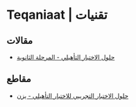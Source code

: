 # Teqaniaat | تقنيات

## مقالات
- [حلول الاختبار التأهيلي - المرحلة الثانوية](/athka/24_1_senior.md)

## مقاطع
- [حلول الاختبار التجريبي للاختبار التأهيلي - يزن](https://youtu.be/TblR9Uycmds)